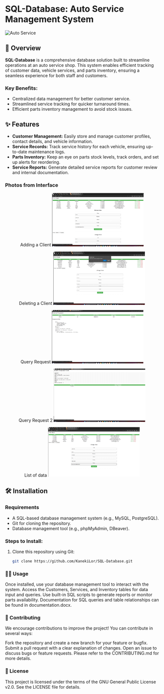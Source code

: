 # SQL-Database: Auto Service Management System

![Auto Service](https://st2.depositphotos.com/1051996/9550/v/450/depositphotos_95505940-stock-illustration-auto-company-logo-vector-design.jpg)

## 🚗 Overview
**SQL-Database** is a comprehensive database solution built to streamline operations at an auto service shop. This system enables efficient tracking of customer data, vehicle services, and parts inventory, ensuring a seamless experience for both staff and customers.

### Key Benefits:
- Centralized data management for better customer service.
- Streamlined service tracking for quicker turnaround times.
- Efficient parts inventory management to avoid stock issues.

## ✨ Features
- **Customer Management:** Easily store and manage customer profiles, contact details, and vehicle information.
- **Service Records:** Track service history for each vehicle, ensuring up-to-date maintenance logs.
- **Parts Inventory:** Keep an eye on parts stock levels, track orders, and set up alerts for reordering.
- **Service Reports:** Generate detailed service reports for customer review and internal documentation.

### Photos from Interface
<div align="center">
   Adding a Client
  <img src="https://github.com/KanekiLor/SQL-Database/blob/main/Service%20Auto/MediaSql/1.png" alt="Image 1" width="300">
 
   Deleting a Client
  <img src="https://github.com/KanekiLor/SQL-Database/blob/main/Service%20Auto/MediaSql/2.png" alt="Image 2" width="300"> 

   Query Request
  <img src="https://github.com/KanekiLor/SQL-Database/blob/main/Service%20Auto/MediaSql/3.png" alt="Image 2" width="300"> 

   Query Request 2
  <img src="https://github.com/KanekiLor/SQL-Database/blob/main/Service%20Auto/MediaSql/4.png" alt="Image 2" width="300">

   List of data
  <img src="https://github.com/KanekiLor/SQL-Database/blob/main/Service%20Auto/MediaSql/Untitled.png" alt="Image 2" width="300">
</div>

## 🛠️ Installation

### Requirements
- A SQL-based database management system (e.g., MySQL, PostgreSQL).
- Git for cloning the repository.
- Database management tool (e.g., phpMyAdmin, DBeaver).

### Steps to Install:
1. Clone this repository using Git:
   ```bash
   git clone https://github.com/KanekiLor/SQL-Database.git
### 🧑‍💻 Usage
Once installed, use your database management tool to interact with the system.
Access the Customers, Services, and Inventory tables for data input and queries.
Use built-in SQL scripts to generate reports or monitor parts availability.
Documentation for SQL queries and table relationships can be found in documentation.docx.

### 🤝 Contributing
We encourage contributions to improve the project! You can contribute in several ways:

Fork the repository and create a new branch for your feature or bugfix.
Submit a pull request with a clear explanation of changes.
Open an issue to discuss bugs or feature requests.
Please refer to the CONTRIBUTING.md for more details.

### 📝 License
This project is licensed under the terms of the GNU General Public License v2.0. See the LICENSE file for details.

